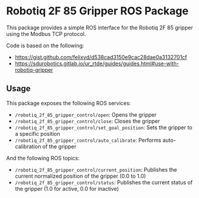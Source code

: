 # Robotiq 2F 85 Gripper ROS Package

This package provides a simple ROS interface for the Robotiq 2F 85 gripper using the Modbus TCP protocol. 

Code is based on the following: 
- https://gist.github.com/felixvd/d538cad3150e9cac28dae0a3132701cf
- https://sdurobotics.gitlab.io/ur_rtde/guides/guides.html#use-with-robotiq-gripper

## Usage

This package exposes the following ROS services:

- `/robotiq_2f_85_gripper_control/open`: Opens the gripper
- `/robotiq_2f_85_gripper_control/close`: Closes the gripper
- `/robotiq_2f_85_gripper_control/set_goal_position`: Sets the gripper to a specific position
- `/robotiq_2f_85_gripper_control/auto_calibrate`: Performs auto-calibration of the gripper

And the following ROS topics:

- `/robotiq_2f_85_gripper_control/current_position`: Publishes the current normalized position of the gripper (0.0 to 1.0)
- `/robotiq_2f_85_gripper_control/status`: Publishes the current status of the gripper (1.0 for active, 0.0 for inactive)
